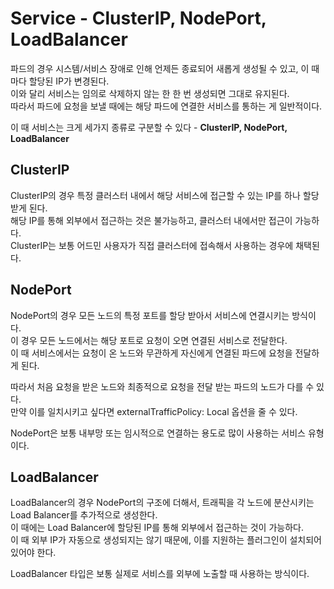 # Service - ClusterIP, NodePort, LoadBalancer

파드의 경우 시스템/서비스 장애로 인해 언제든 종료되어 새롭게 생성될 수 있고, 이 때마다 할당된 IP가 변경된다.  
이와 달리 서비스는 임의로 삭제하지 않는 한 한 번 생성되면 그대로 유지된다.  
따라서 파드에 요청을 보낼 때에는 해당 파드에 연결한 서비스를 통하는 게 일반적이다.

이 때 서비스는 크게 세가지 종류로 구분할 수 있다 - **ClusterIP, NodePort, LoadBalancer**

## ClusterIP

ClusterIP의 경우 특정 클러스터 내에서 해당 서비스에 접근할 수 있는 IP를 하나 할당받게 된다.  
해당 IP를 통해 외부에서 접근하는 것은 불가능하고, 클러스터 내에서만 접근이 가능하다.  
ClusterIP는 보통 어드민 사용자가 직접 클러스터에 접속해서 사용하는 경우에 채택된다.

## NodePort

NodePort의 경우 모든 노드의 특정 포트를 할당 받아서 서비스에 연결시키는 방식이다.  
이 경우 모든 노드에서는 해당 포트로 요청이 오면 연결된 서비스로 전달한다.  
이 때 서비스에서는 요청이 온 노드와 무관하게 자신에게 연결된 파드에 요청을 전달하게 된다.

따라서 처음 요청을 받은 노드와 최종적으로 요청을 전달 받는 파드의 노드가 다를 수 있다.  
만약 이를 일치시키고 싶다면 externalTrafficPolicy: Local 옵션을 줄 수 있다.

NodePort은 보통 내부망 또는 임시적으로 연결하는 용도로 많이 사용하는 서비스 유형이다.

## LoadBalancer

LoadBalancer의 경우 NodePort의 구조에 더해서, 트래픽을 각 노드에 분산시키는 Load Balancer를 추가적으로 생성한다.  
이 때에는 Load Balancer에 할당된 IP를 통해 외부에서 접근하는 것이 가능하다.  
이 때 외부 IP가 자동으로 생성되지는 않기 때문에, 이를 지원하는 플러그인이 설치되어 있어야 한다.

LoadBalancer 타입은 보통 실제로 서비스를 외부에 노출할 때 사용하는 방식이다.
